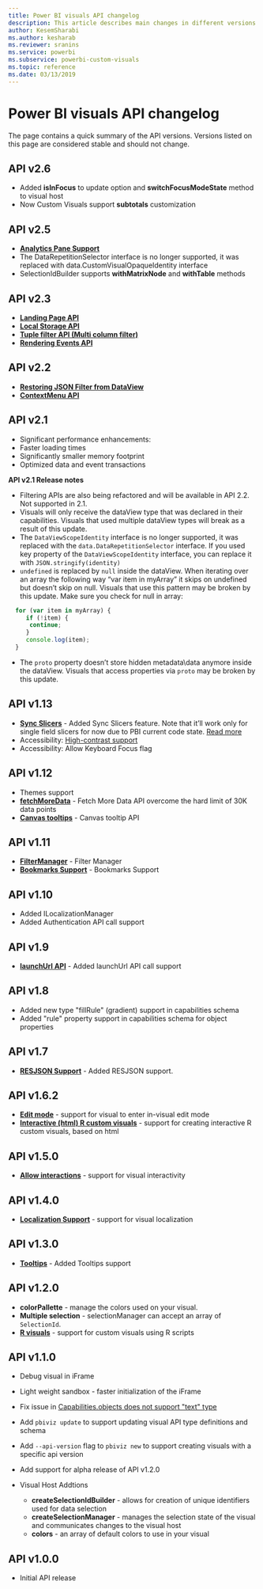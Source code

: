 ```yaml
---
title: Power BI visuals API changelog
description: This article describes main changes in different versions of Power BI visuals API
author: KesemSharabi
ms.author: kesharab
ms.reviewer: sranins
ms.service: powerbi
ms.subservice: powerbi-custom-visuals
ms.topic: reference
ms.date: 03/13/2019
---
```


# Power BI visuals API changelog
The page contains a quick summary of the API versions.
Versions listed on this page are considered stable and should not change.

## API v2.6
  * Added **isInFocus** to update option and **switchFocusModeState** method to visual host
  * Now Custom Visuals support **subtotals** customization

## API v2.5
  * **[Analytics Pane Support](./analytics-pane.md)**
  * The DataRepetitionSelector interface is no longer supported, it was replaced with data.CustomVisualOpaqueIdentity interface
  * SelectionIdBuilder supports **withMatrixNode** and **withTable** methods

## API v2.3
  * **[Landing Page API](./landing-page.md)**
  * **[Local Storage API](./local-storage.md)**
  * **[Tuple filter API (Multi column filter)](./filter-api.md#the-tuple-filter-api-multi-column-filter)**
  * **[Rendering Events API](./event-service.md#render-events-in-power-bi-visuals)**

## API v2.2
  * **[Restoring JSON Filter from DataView](./filter-api.md#restore-the-json-filter-from-the-data-view)**
  * **[ContextMenu API](./context-menu.md)**

## API v2.1
  * Significant performance enhancements:
  * Faster loading times
  * Significantly smaller memory footprint
  * Optimized data and event transactions  

**API v2.1 Release notes**
* Filtering APIs are also being refactored and will be available in API 2.2. Not supported in 2.1.
* Visuals will only receive the dataView type that was declared in their capabilities. Visuals that used multiple dataView types will break as a result of this update.
* The `DataViewScopeIdentity` interface is no longer supported, it was replaced with the `data.DataRepetitionSelector` interface. If you used key property of the `DataViewScopeIdentity` interface, you can replace it with `JSON.stringify(identity)`
* `undefined` is replaced by `null` inside the dataView. When iterating over an array the following way “var item in myArray” it skips on undefined but doesn’t skip on null. Visuals that use this pattern may be broken by this update. Make sure you check for null in array:
```typescript
  for (var item in myArray) {
     if (!item) {
      continue;
     }
     console.log(item);
  }
```
* The `proto` property doesn’t store hidden metadata\data anymore inside the dataView. Visuals that access properties via `proto` may be broken by this update.

## API v1.13
* **[Sync Slicers](./enable-sync-slicers.md)** - Added Sync Slicers feature. Note that it’ll work only for single field slicers for now due to PBI current code state. [Read more](https://docs.microsoft.com/power-bi/desktop-slicers)
* Accessibility: [High-contrast support](./high-contrast-support.md) 
* Accessibility: Allow Keyboard Focus flag

## API v1.12
* Themes support
* **[fetchMoreData](./fetch-more-data.md)** - Fetch More Data API overcome the hard limit of 30K data points
* **[Canvas tooltips](./add-tooltips.md#add-report-page-tooltips)** - Canvas tooltip API

## API v1.11
* **[FilterManager](./filter-api.md)** - Filter Manager
* **[Bookmarks Support](./bookmarks-support.md)** - Bookmarks Support

## API v1.10
* Added ILocalizationManager
* Added Authentication API call support

## API v1.9
* **[launchUrl API](./launch-url.md)** - Added launchUrl API call support

## API v1.8
* Added new type "fillRule" (gradient) support in capabilities schema
* Added "rule" property support in capabilities schema for object properties

## API v1.7
* **[RESJSON Support](./localization.md#resource-file)** - Added RESJSON support.

## API v1.6.2
* **[Edit mode](./advanced-edit-mode.md)** - support for visual to enter in-visual edit mode
* **[Interactive (html) R custom visuals](https://microsoft.github.io/PowerBI-visuals/tutorials/building-r-powered-custom-visual/creating-r-visuals.md)** - support for creating interactive R custom visuals, based on html

## API v1.5.0
* **[Allow interactions](./visuals-interactions.md)** - support for visual interactivity

## API v1.4.0
* **[Localization Support](./localization.md)** - support for visual localization

## API v1.3.0
* **[Tooltips](./add-tooltips.md)** - Added Tooltips support

## API v1.2.0
* **colorPallette** - manage the colors used on your visual.
* **Multiple selection** - selectionManager can accept an array of `SelectionId`.
* **[R visuals](https://microsoft.github.io/PowerBI-visuals/tutorials/building-r-powered-custom-visual/creating-r-visuals.md)** - support for custom visuals using R scripts

## API v1.1.0
* Debug visual in iFrame
* Light weight sandbox - faster initialization of the iFrame
* Fix issue in [Capabilities.objects does not support "text" type](https://github.com/Microsoft/PowerBI-visuals-tools/issues/12)
* Add `pbiviz update` to support updating visual API type definitions and schema
* Add `--api-version` flag to `pbiviz new` to support creating visuals with a specific api version
* Add support for alpha release of API v1.2.0

* Visual Host Addtions
    * **createSelectionIdBuilder** - allows for creation of unique identifiers used for data selection
    * **createSelectionManager** - manages the selection state of the visual and communicates changes to the visual host
    * **colors** - an array of default colors to use in your visual

## API v1.0.0
* Initial API release